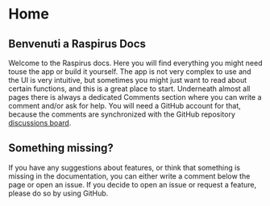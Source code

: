 # Home

## Benvenuti a Raspirus Docs
Welcome to the Raspirus docs. Here you will find everything you might need touse the app or build it yourself. The app is not very complex to use and the UI is very intuitive, but sometimes you might just want to read about certain functions, and this is a great place to start. Underneath almost all pages there is always a dedicated Comments section where you can write a comment and/or ask for help. You will need a GitHub account for that, because the comments are synchronized with the GitHub repository [discussions board](https://github.com/orgs/Raspirus/discussions).

## Something missing?
If you have any suggestions about features, or think that something is missing in the documentation, you can either write a comment below the page or open an issue. If you decide to open an issue or request a feature, please do so by using GitHub.